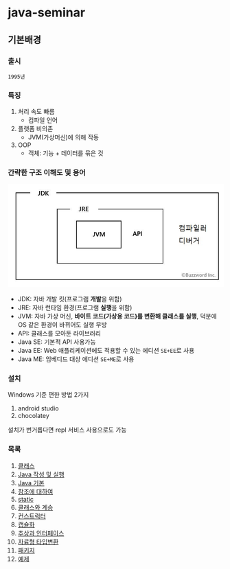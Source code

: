 # java-seminar

## 기본배경

### 출시

`1995년`

### 특징

1. 처리 속도 빠름
   - 컴파일 언어
2. 플랫폼 비의존
   - JVM(가상머신)에 의해 작동
3. OOP
   - 객체: 기능 + 데이터를 묶은 것

### 간략한 구조 이해도 및 용어

![JDK, JRE, JVM](./src/JDK.jpg)

- JDK: 자바 개발 킷(프로그램 **개발**을 위함)
- JRE: 자바 런타임 환경(프로그램 **실행**을 위함)
- JVM: 자바 가상 머신, **바이트 코드(가상용 코드)를 변환해 클래스를 실행**, 덕분에 OS 같은 환경이 바뀌어도 실행 무방
- API: 클래스를 모아둔 라이브러리
- Java SE: 기본적 API 사용가능
- Java EE: Web 애플리케이션에도 적용할 수 있는 에디션 `SE+EE`로 사용
- Java ME: 임베디드 대상 에디션 `SE+ME`로 사용

### 설치

Windows 기준 편한 방법 2가지

1. android studio
2. chocolatey

설치가 번거롭다면 repl 서비스 사용으로도 가능

### 목록

1. [클래스](class.md)
2. [Java 작성 및 실행](execute.md)
3. [Java 기본](basic.md)
4. [참조에 대하여](reference.md)
5. [static](static.md)
6. [클래스와 계승](inherit.md)
7. [컨스트럭터](consturctor.md)
8. [캡슐화](capsule.md)
9. [추상과 인터페이스](abstract_and_interface.md)
10. [자료형 타입변환](type.md)
11. [패키지](packages.md)
12. [예제](example.md)
